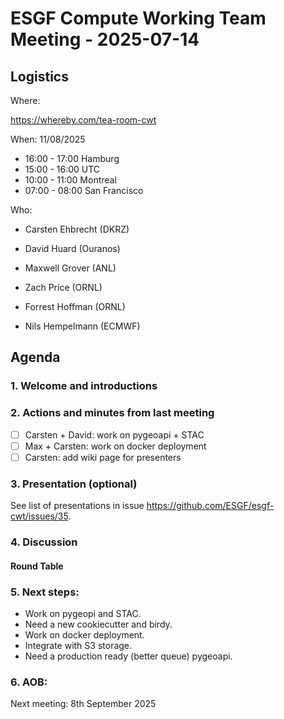 # ESGF Compute Working Team Meeting - 2025-07-14


## Logistics

Where:

https://whereby.com/tea-room-cwt

When:  11/08/2025

* 16:00 - 17:00 Hamburg
* 15:00 - 16:00 UTC
* 10:00 - 11:00 Montreal
* 07:00 - 08:00 San Francisco

Who:

- Carsten Ehbrecht (DKRZ)


- David Huard (Ouranos)
- Maxwell Grover (ANL)
- Zach Price (ORNL)
- Forrest Hoffman (ORNL)
- Nils Hempelmann (ECMWF)

## Agenda

### 1. Welcome and introductions

### 2. Actions and minutes from last meeting

- [ ] Carsten + David: work on pygeoapi + STAC
- [ ] Max + Carsten: work on docker deployment
- [ ] Carsten: add wiki page for presenters

### 3. Presentation (optional)

See list of presentations in issue https://github.com/ESGF/esgf-cwt/issues/35.

### 4. Discussion

#### Round Table




### 5. Next steps:

* Work on pygeopi and STAC. 
* Need a new cookiecutter and birdy. 
* Work on docker deployment. 
* Integrate with S3 storage. 
* Need a production ready (better queue) pygeoapi.

### 6. AOB:

Next meeting: 8th September 2025

